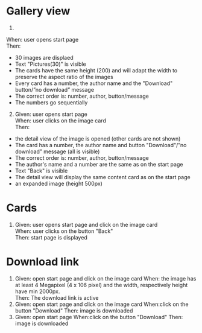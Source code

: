 # Gallery view
1.
When: user opens start page  
Then: 
- 30 images are displaed
- Text "Pictures(30)" is visible
- The cards have the same height (200) and will adapt the width to preserve the aspect ratio of the images
- Every card has a number, the author name and the  "Download" button/”no download” message
- The correct order is: number, author, button/message
- The numbers go sequentially 
2. Given: user opens start page  
When: user clicks on the image card  
Then:
-  the detail view of the image is opened (other cards are not shown)
- The card has a number, the author name and button "Download"/”no download” message (all is visible)
- The correct order is: number, author, button/message
- The author's name and a number are the same as on the start page
- Text "Back" is visible
- The detail view will display the same content card as on the start page
- an expanded image (height 500px)
# Cards
1. Given: user opens start page and click on the image card  
When: user clicks on the button "Back"   
Then: start page is displayed

# Download link
1. Given: open start page and click on the image card
When: the image has at least 4 Megapixel (4 x 106 pixel) and the width, respectively height have min 2000px.  
Then: The download link is active
2. Given: open start page and click on the   image card
When:click on the button "Download" 
Then: image is downloaded
3. Given: open start page
When:click on the button "Download" 
Then: image is downloaded
